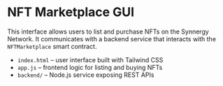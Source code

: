 # NFT Marketplace GUI

This interface allows users to list and purchase NFTs on the Synnergy Network. It communicates with a backend service that interacts with the `NFTMarketplace` smart contract.

- `index.html` – user interface built with Tailwind CSS
- `app.js` – frontend logic for listing and buying NFTs
- `backend/` – Node.js service exposing REST APIs
